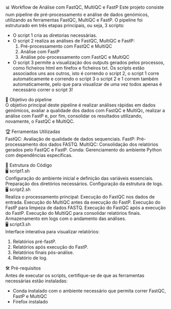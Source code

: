 📊 Workflow de Análise com FastQC, MultiQC e FastP
Este projeto consiste num pipeline de pré-processamento e análise de dados genómicos, utilizando as ferramentas FastQC, MultiQC e FastP. O pipeline foi estruturado em três etapas principais, ou seja, 3 scripts:
- O script 1 cria as diretorias necessárias.
- O script 2 realiza as análises de FastQC, MultiQC e FastP:
  1. Pré-processamento com FastQC e MultiQC
  2. Análise com FastP
  3. Análise pós-processamento com FastQC e MultiQC
- O script 3 permite a visualização dos outputs gerados pelos processos, como ficheiros html em firefox e ficheiros txt.
Os scripts estão associados uns aos outros, isto é correndo o script 2, o script 1 corre automaticamente e correndo o script 3 o script 2 e 1 correm também automaticamente, pelo que para visualizar de uma vez todos apenas é necessário correr o script 3!

🚀 Objetivo do pipeline  
O objetivo principal deste pipeline é realizar análises rápidas em dados genómicos, avaliar a qualidade dos dados com FastQC e MultiQc, realizar a análise com FastP e, por fim, consolidar os resultados utilizando, novamente, o FastQC e MultiQC.

🏆 Ferramentas Utilizadas  
FastQC: Avaliação de qualidade de dados sequenciais.
FastP: Pré-processamento dos dados FASTQ.
MultiQC: Consolidação dos relatórios gerados pelo FastQC e FastP.
Conda: Gerenciamento do ambiente Python com dependências específicas.

📂 Estrutura do Código  
🖥️ script1.sh  
Configuração do ambiente inicial e definição das variáveis essenciais.
Preparação dos diretórios necessários.
Configuração da estrutura de logs.  
🖥️ script2.sh  
Realiza o processamento principal:
Execução do FastQC nos dados de entrada.
Execução do MultiQC antes da execução do FastP.
Execução do FastP para limpeza de dados FASTQ.
Execução do FastQC após a execução do FastP.
Execução do MultiQC para consolidar relatórios finais.
Armazenamento em logs com o andamento das análises.  
🖥️ script3.sh  
Interface interativa para visualizar relatórios:
1. Relatórios pré-fastP.
2. Relatórios após execução do FastP.
3. Relatórios finais pós-análise.
4. Relatório de log.

🛠️ Pré-requisitos  
Antes de executar os scripts, certifique-se de que as ferramentas necessárias estão instaladas:
- Conda instalado com o ambiente necessário que permita correr FastQC, FastP e MultiQC
- Firefox instalado

